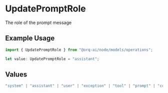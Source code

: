 # UpdatePromptRole

The role of the prompt message

## Example Usage

```typescript
import { UpdatePromptRole } from "@orq-ai/node/models/operations";

let value: UpdatePromptRole = "assistant";
```

## Values

```typescript
"system" | "assistant" | "user" | "exception" | "tool" | "prompt" | "correction" | "expected_output"
```
